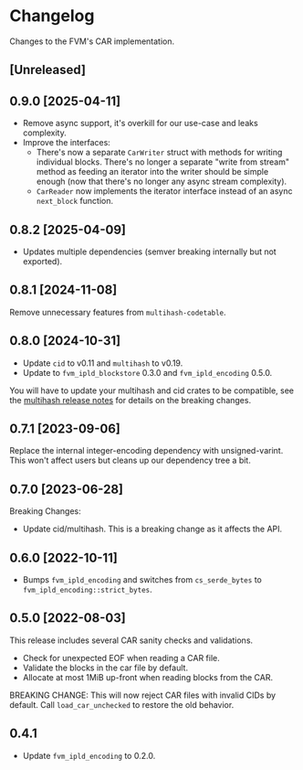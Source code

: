 # Changelog

Changes to the FVM's CAR implementation.

## [Unreleased]

## 0.9.0 [2025-04-11]

- Remove async support, it's overkill for our use-case and leaks complexity.
- Improve the interfaces:
  - There's now a separate `CarWriter` struct with methods for writing individual blocks. There's no longer a separate "write from stream" method as feeding an iterator into the writer should be simple enough (now that there's no longer any async stream complexity).
  - `CarReader` now implements the iterator interface instead of an async `next_block` function.

## 0.8.2 [2025-04-09]

- Updates multiple dependencies (semver breaking internally but not exported).

## 0.8.1 [2024-11-08]

Remove unnecessary features from `multihash-codetable`.

## 0.8.0 [2024-10-31]

- Update `cid` to v0.11 and `multihash` to v0.19.
- Update to `fvm_ipld_blockstore` 0.3.0 and `fvm_ipld_encoding` 0.5.0.

You will have to update your multihash and cid crates to be compatible, see the [multihash release notes](https://github.com/multiformats/rust-multihash/blob/master/CHANGELOG.md#-2023-06-06) for details on the breaking changes.

## 0.7.1 [2023-09-06]

Replace the internal integer-encoding dependency with unsigned-varint. This won't affect users but cleans up our dependency tree a bit.

## 0.7.0 [2023-06-28]

Breaking Changes:

- Update cid/multihash. This is a breaking change as it affects the API.

## 0.6.0 [2022-10-11]

- Bumps `fvm_ipld_encoding` and switches from `cs_serde_bytes` to `fvm_ipld_encoding::strict_bytes`.

## 0.5.0 [2022-08-03]

This release includes several CAR sanity checks and validations.

- Check for unexpected EOF when reading a CAR file.
- Validate the blocks in the car file by default.
- Allocate at most 1MiB up-front when reading blocks from the CAR.

BREAKING CHANGE: This will now reject CAR files with invalid CIDs by default. Call
`load_car_unchecked` to restore the old behavior.

## 0.4.1

- Update `fvm_ipld_encoding` to 0.2.0.
